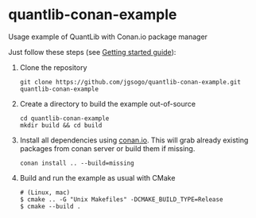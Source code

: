# quantlib-conan-example
Usage example of QuantLib with Conan.io package manager

Just follow these steps (see [Getting started guide](http://docs.conan.io/en/latest/getting_started.html)):

1. Clone the repository

   ```
   git clone https://github.com/jgsogo/quantlib-conan-example.git quantlib-conan-example
   ```

2. Create a directory to build the example out-of-source

   ```
   cd quantlib-conan-example
   mkdir build && cd build
   ```

3. Install all dependencies using [conan.io](https://conan.io). This will grab already existing packages from conan server or build them if missing.

   ```
   conan install .. --build=missing
   ```

4. Build and run the example as usual with CMake

   ```
   # (Linux, mac)
   $ cmake .. -G "Unix Makefiles" -DCMAKE_BUILD_TYPE=Release
   $ cmake --build .
   ```


